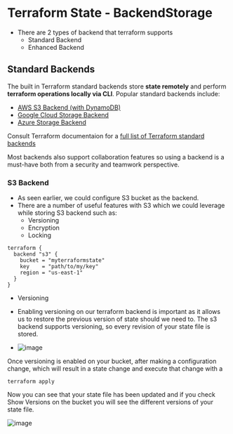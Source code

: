# Terraform State - BackendStorage
- There are 2 types of backend that terraform supports
    - Standard Backend
    - Enhanced Backend

## Standard Backends
The built in Terraform standard backends store **state remotely** and perform **terraform operations locally via CLI**. Popular standard backends include:

- [AWS S3 Backend (with DynamoDB)](https://www.terraform.io/docs/language/settings/backends/s3.html)
- [Google Cloud Storage Backend](https://www.terraform.io/docs/language/settings/backends/gcs.html)
- [Azure Storage Backend](https://www.terraform.io/docs/language/settings/backends/azurerm.html)

Consult Terraform documentaion for a [full list of Terraform standard backends](https://www.terraform.io/docs/language/settings/backends/index.html)

Most backends also support collaboration features so using a backend is a must-have both from a security and teamwork perspective.

### S3 Backend
- As seen earlier, we could configure S3 bucket as the backend.
- There are a number of useful features with S3 which we could leverage while storing S3 backend such as:
    - Versioning
    - Encryption
    - Locking

```hcl
terraform {
  backend "s3" {
    bucket = "myterraformstate"
    key    = "path/to/my/key"
    region = "us-east-1"
  }
}
```
- Versioning
- Enabling versioning on our terraform backend is important as it allows us to restore the previous version of state should we need to. The s3 backend supports versioning, so every revision of your state file is stored.

- ![image](https://github.com/niravmsoni/terraform-aws/assets/6556021/a37549b7-06c3-47a6-9171-4ea5b326b3c7)

Once versioning is enabled on your bucket, after making a configuration change, which will result in a state change and execute that change with a 
```hcl
terraform apply
```
Now you can see that your state file has been updated and if you check Show Versions on the bucket you will see the different versions of your state file.

![image](https://github.com/niravmsoni/terraform-aws/assets/6556021/e747899e-0840-4d32-8858-77991d0002c7)

